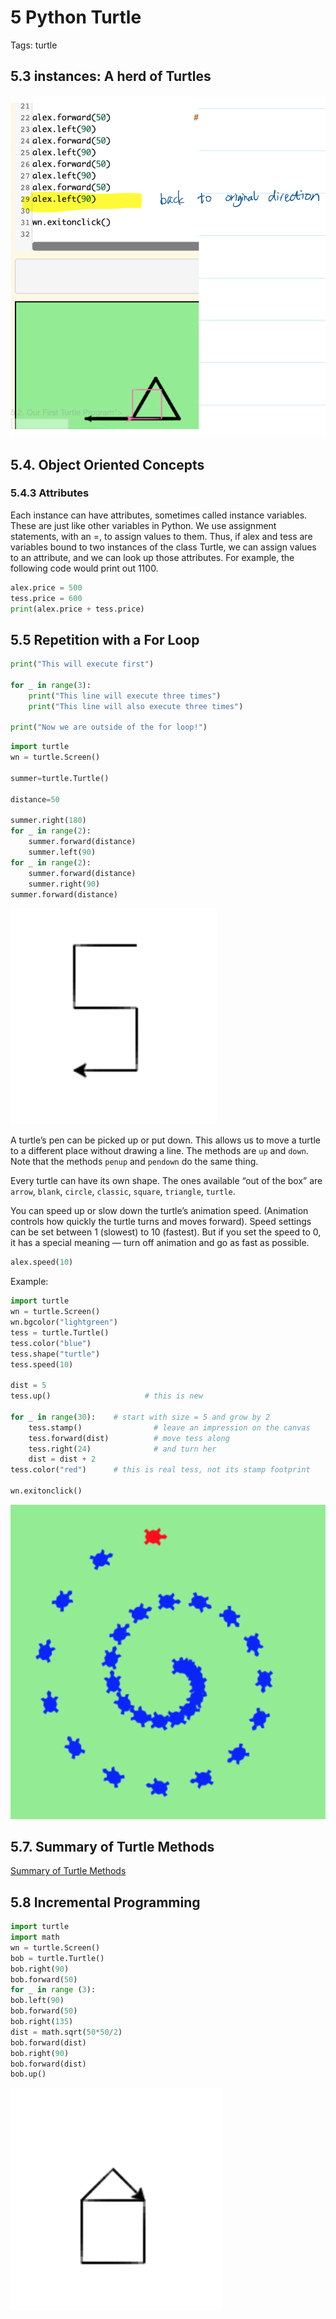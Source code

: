 # 5 Python Turtle

Tags: turtle

## 5.3 instances: A herd of Turtles

![5%20Python%20Turtle/Screen_Shot_2021-03-03_at_2.46.42_PM.png](5%20Python%20Turtle/Screen_Shot_2021-03-03_at_2.46.42_PM.png)

## 5.4. Object Oriented Concepts

### 5.4.3 Attributes

Each instance can have attributes, sometimes called instance variables. These are just like other variables in Python. We use assignment statements, with an =, to assign values to them. Thus, if alex and tess are variables bound to two instances of the class Turtle, we can assign values to an attribute, and we can look up those attributes. For example, the following code would print out 1100.

```python
alex.price = 500
tess.price = 600
print(alex.price + tess.price)
```

## 5.5 Repetition with a For Loop

```python
print("This will execute first")

for _ in range(3):
    print("This line will execute three times")
    print("This line will also execute three times")

print("Now we are outside of the for loop!")
```

```python
import turtle
wn = turtle.Screen()

summer=turtle.Turtle()

distance=50

summer.right(180)
for _ in range(2):
    summer.forward(distance) 
    summer.left(90)
for _ in range(2):   
    summer.forward(distance)
    summer.right(90)
summer.forward(distance)
```

![5%20Python%20Turtle/Untitled.png](5%20Python%20Turtle/Untitled.png)

A turtle’s pen can be picked up or put down. This allows us to move a turtle to a different place without drawing a line. The methods are `up` and `down`. Note that the methods `penup` and `pendown` do the same thing.

Every turtle can have its own shape. The ones available “out of the box” are `arrow`, `blank`, `circle`, `classic`, `square`, `triangle`, `turtle`.

You can speed up or slow down the turtle’s animation speed. (Animation controls how quickly the turtle turns and moves forward). Speed settings can be set between 1 (slowest) to 10 (fastest). But if you set the speed to 0, it has a special meaning — turn off animation and go as fast as possible.

```python
alex.speed(10)
```

Example:

```python
import turtle
wn = turtle.Screen()
wn.bgcolor("lightgreen")
tess = turtle.Turtle()
tess.color("blue")
tess.shape("turtle")
tess.speed(10)

dist = 5
tess.up()                     # this is new

for _ in range(30):    # start with size = 5 and grow by 2
    tess.stamp()                # leave an impression on the canvas
    tess.forward(dist)          # move tess along
    tess.right(24)              # and turn her
    dist = dist + 2
tess.color("red")      # this is real tess, not its stamp footprint

wn.exitonclick()
```

![5%20Python%20Turtle/Untitled%201.png](5%20Python%20Turtle/Untitled%201.png)

## 5.7. Summary of Turtle Methods

[Summary of Turtle Methods](5%20Python%20Turtle/Summary%20of%200e1cf.csv)

## 5.8 Incremental Programming

```python
import turtle
import math
wn = turtle.Screen()
bob = turtle.Turtle()
bob.right(90)
bob.forward(50)
for _ in range (3):
bob.left(90)
bob.forward(50)
bob.right(135)
dist = math.sqrt(50*50/2)
bob.forward(dist)
bob.right(90)
bob.forward(dist)
bob.up()
```

![5%20Python%20Turtle/Screen_Shot_2021-03-08_at_7.11.25_PM.png](5%20Python%20Turtle/Screen_Shot_2021-03-08_at_7.11.25_PM.png)